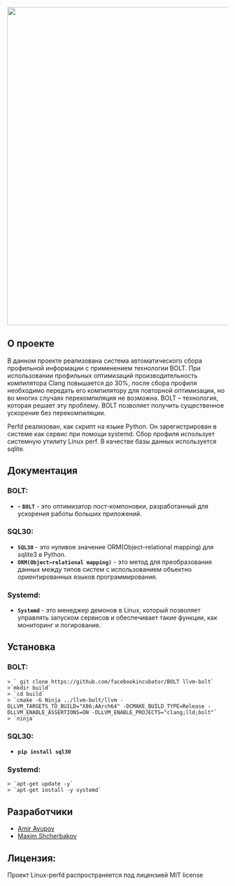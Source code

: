 <p align="center">
      <img src="Project Logo Url" width="726">
</p>

## О проекте 

В данном проекте реализована система автоматического сбора профильной информации с применением технологии BOLT.  При использовании профильных оптимизаций производительность компилятора Clang повышается до 30%, после сбора профиля необходимо передать его компилятору для повторной оптимизации, но во многих случаях перекомпиляция не возможна. BOLT – технология, которая решает эту проблему. BOLT позволяет получить существенное ускорение без перекомпиляции.  

Perfd реализован, как скрипт на языке Python. Он зарегистрирован в системе как сервис при помощи systemd. Сбор профиля использует системную утилиту Linux perf.
В качестве базы данных используется sqlite.

## Документация

### BOLT:
- **-** **`BOLT`** - это оптимизатор пост-компоновки, разработанный для ускорения работы больших приложений.

### SQL30:
-  **`SQL30`** - это нуливое значение ORM(Object–relational mapping) для sqlite3 в Python.
-  **`ORM(Object–relational mapping)`** - это метод для преобразования данных  между типов систем с использованием объектно ориентированных языков программирования.
### Systemd:
-  **`Systemd`** - это менеджер демонов в Linux, который позволяет управлять запуском сервисов и обеспечивает такие функции, как мониторинг и логирование.

## Установка
### BOLT:
    > ` git clone https://github.com/facebookincubator/BOLT llvm-bolt`
    >`mkdir build`
    > `cd build`
    > `cmake -G Ninja ../llvm-bolt/llvm -DLLVM_TARGETS_TO_BUILD="X86;AArch64" -DCMAKE_BUILD_TYPE=Release -DLLVM_ENABLE_ASSERTIONS=ON -DLLVM_ENABLE_PROJECTS="clang;lld;bolt"`
    > `ninja`

### SQL30:
-  **`pip install sql30`**

### Systemd:
    > `apt-get update -y`
    > `apt-get install -y systemd`

## Разработчики

- [Amir Ayupov](https://github.com/aaupov)
- [Maxim Shcherbakov](https://github.com/M4RFF)

## Лицензия:

Проект Linux-perfd распространяется под лицензией MIT license
